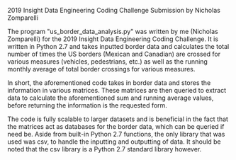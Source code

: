 2019 Insight Data Engineering Coding Challenge Submission by Nicholas Zomparelli

The program "us_border_data_analysis.py" was written by me (Nicholas Zomparelli) for the 2019 Insight Data Engineering Coding Challenge. It is written in Python 2.7 and takes inputted border data and calculates the total number of times the US borders (Mexican and Canadian) are crossed for various measures (vehicles, pedestrians, etc.) as well as the running monthly average of total border crossings for various measures.

In short, the aforementioned code takes in border data and stores the information in various matrices. These matrices are then queried to extract data to calculate the aforementioned sum and running average values, before returning the information is the requested form.

The code is fully scalable to larger datasets and is beneficial in the fact that the matrices act as databases for the border data, which can be queried if need be. Aside from built-in Python 2.7 functions, the only library that was used was csv, to handle the inputting and outputting of data. It should be noted that the csv library is a Python 2.7 standard library however.
